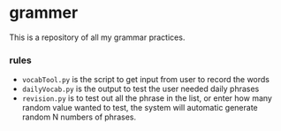 # grammer
This is a repository of all my grammar practices.

### rules
- `vocabTool.py` is the script to get input from user to record the words
- `dailyVocab.py` is the output to test the user needed daily phrases
- `revision.py` is to test out all the phrase in the list, or enter how many random value wanted to test, the system will automatic generate random N numbers of phrases.

